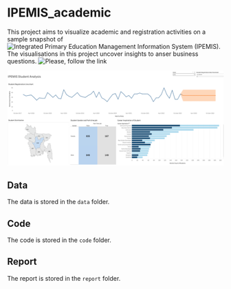 # IPEMIS_academic

This project aims to visualize academic and registration activities on a sample snapshot of ![Integrated Primary Education Management Information System (IPEMIS)](https://ipemis.dpe.gov.bd/). The visualisations in this project uncover insights to anser business questions. ![Please, follow the link](https://public.tableau.com/app/profile/jarin.tasnim8085/viz/Book1_17355789975570/Dashboard1?publish=yes)

![Alt text](Image/Preview.png)


## Data

The data is stored in the `data` folder.

## Code

The code is stored in the `code` folder.

## Report

The report is stored in the `report` folder.
